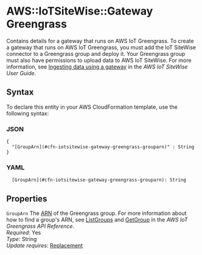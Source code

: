 # AWS::IoTSiteWise::Gateway Greengrass<a name="aws-properties-iotsitewise-gateway-greengrass"></a>

Contains details for a gateway that runs on AWS IoT Greengrass\. To create a gateway that runs on AWS IoT Greengrass, you must add the IoT SiteWise connector to a Greengrass group and deploy it\. Your Greengrass group must also have permissions to upload data to AWS IoT SiteWise\. For more information, see [Ingesting data using a gateway](https://docs.aws.amazon.com/iot-sitewise/latest/userguide/gateway-connector.html) in the _AWS IoT SiteWise User Guide_\.

## Syntax<a name="aws-properties-iotsitewise-gateway-greengrass-syntax"></a>

To declare this entity in your AWS CloudFormation template, use the following syntax:

### JSON<a name="aws-properties-iotsitewise-gateway-greengrass-syntax.json"></a>

```
{
  "[GroupArn](#cfn-iotsitewise-gateway-greengrass-grouparn)" : String
}
```

### YAML<a name="aws-properties-iotsitewise-gateway-greengrass-syntax.yaml"></a>

```
  [GroupArn](#cfn-iotsitewise-gateway-greengrass-grouparn): String
```

## Properties<a name="aws-properties-iotsitewise-gateway-greengrass-properties"></a>

`GroupArn` <a name="cfn-iotsitewise-gateway-greengrass-grouparn"></a>
The [ARN](https://docs.aws.amazon.com/general/latest/gr/aws-arns-and-namespaces.html) of the Greengrass group\. For more information about how to find a group's ARN, see [ListGroups](https://docs.aws.amazon.com/greengrass/latest/apireference/listgroups-get.html) and [GetGroup](https://docs.aws.amazon.com/greengrass/latest/apireference/getgroup-get.html) in the _AWS IoT Greengrass API Reference_\.  
_Required_: Yes  
_Type_: String  
_Update requires_: [Replacement](https://docs.aws.amazon.com/AWSCloudFormation/latest/UserGuide/using-cfn-updating-stacks-update-behaviors.html#update-replacement)
